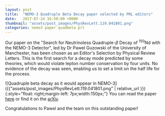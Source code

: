 ```yaml
---
layout: post
title:  "NEMO-3 Quadruple Beta Decay paper selected by PRL editors"
date:   2017-07-24 16:50:00 +0000
thumbnail: "assets/post_images/PhysRevLett.119.041801.png"
categories: nemo3 paper quadbeta prl
---
```


Our paper on the "Search for Neutrinoless Quadruple-$\beta$ Decay of $^{150}$Nd with the NEMO-3 Detector", led by Dr Pawel Guzowski of the University of Manchester, has been chosen as an Editor's Selection by Physical Review Letters. This is the first search for a decay mode predicted by some theories, which would violate lepton number conservation by four units. No evidence of the decay was seen, enabling us to set a limit on the half life for the process.

![Quadruple beta decay as it would appear in NEMO-3]({{"assets/post_images/PhysRevLett.119.041801.png" | relative_url }}){:style="float: right;margin-left: 7px;width:150px;"} You can read the paper [here](https://doi.org/10.1103/PhysRevLett.119.041801) or find it on the [arXiv](https://arxiv.org/abs/1705.08847).


Congratulations to Pawel and the team on this outstanding paper!
